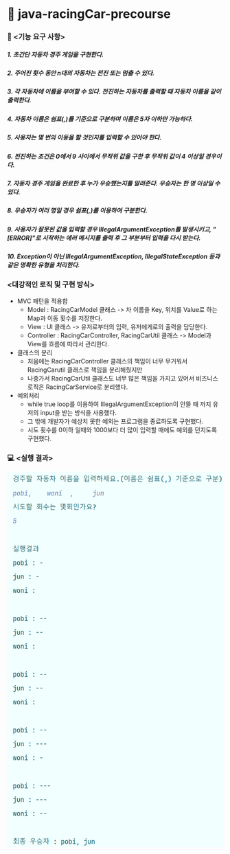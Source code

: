 # 🚗 java-racingCar-precourse

### 📑 <기능 요구 사항>
##### 1. 초간단 자동차 경주 게임을 구현한다.
##### 2. 주어진 횟수 동안 n대의 자동차는 전진 또는 멈출 수 있다.
##### 3. 각 자동차에 이름을 부여할 수 있다. 전진하는 자동차를 출력할 때 자동차 이름을 같이 출력한다.
##### 4. 자동차 이름은 쉼표(,)를 기준으로 구분하며 이름은 5자 이하만 가능하다.
##### 5. 사용자는 몇 번의 이동을 할 것인지를 입력할 수 있어야 한다.
##### 6. 전진하는 조건은 0에서 9 사이에서 무작위 값을 구한 후 무작위 값이 4 이상일 경우이다.
##### 7. 자동차 경주 게임을 완료한 후 누가 우승했는지를 알려준다. 우승자는 한 명 이상일 수 있다.
##### 8. 우승자가 여러 명일 경우 쉼표(,)를 이용하여 구분한다.
##### 9. 사용자가 잘못된 값을 입력할 경우 IllegalArgumentException를 발생시키고, "[ERROR]"로 시작하는 에러 메시지를 출력 후 그 부분부터 입력을 다시 받는다.
##### 10. Exception이 아닌 IllegalArgumentException, IllegalStateException 등과 같은 명확한 유형을 처리한다.

### <대강적인 로직 및 구현 방식>
- MVC 패턴을 적용함
  - Model : RacingCarModel 클래스 -> 차 이름을 Key, 위치를 Value로 하는 Map과 이동 횟수를 저장한다.
  - View : UI 클래스 -> 유저로부터의 입력, 유저에게로의 출력을 담당한다.
  - Controller : RacingCarController, RacingCarUtil 클래스 -> Model과 View를 흐름에 따라서 관리한다.
- 클래스의 분리
    - 처음에는 RacingCarController 클래스의 책임이 너무 무거워서 RacingCarutil 클래스로 책임을 분리해줬지만 
    - 나중가서 RacingCarUtil 클래스도 너무 많은 책임을 가지고 있어서 비즈니스 로직은 RacingCarService로 분리했다.
- 예외처리
  - while true loop를 이용하여 IllegalArgumentException이 안뜰 때 까지 유저의 input을 받는 방식을 사용했다.
  - 그 밖에 개발자가 예상치 못한 예외는 프로그램을 종료하도록 구현했다.
  - 시도 횟수를 0이하 일때와 1000보다 더 많이 입력할 때에도 예외를 던지도록 구현했다.

### 💻 <실행 결과>
![img.png](img.png)